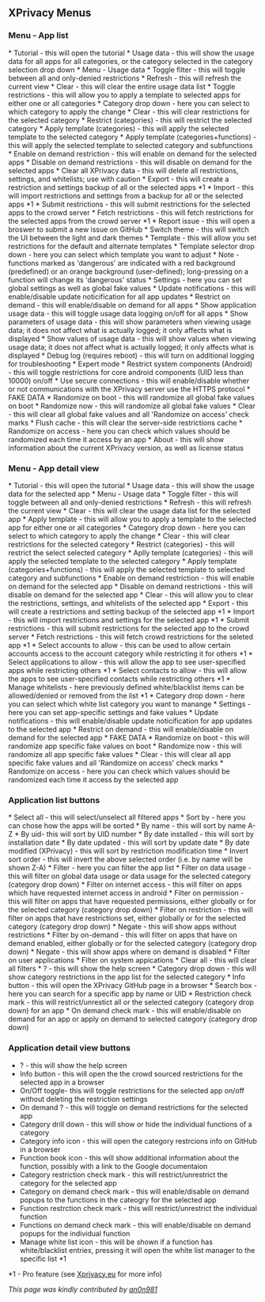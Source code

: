 <h2>XPrivacy Menus</h2>

<h3>Menu - App list</h3>
  * Tutorial - this will open the tutorial
  * Usage data - this will show the usage data for all apps for all categories, or the category selected in the category selection drop down
    * Menu - Usage data
      * Toggle filter - this will toggle between all and only-denied restrictions
      * Refresh - this will refresh the current view
      * Clear - this will clear the entire usage data list
  * Toggle restrictions - this will allow you to apply a template to selected apps for either one or all categories
    * Category drop down - here you can select to which category to apply the change
    * Clear - this will clear restrictions for the selected category
    * Restrict (categories) - this will restrict the selected category
    * Apply template (categories) - this will apply the selected template to the selected category
    * Apply template (categories+functions) - this will apply the selected template to selected category and subfunctions
    * Enable on demand restriction - this will enable on demand for the selected apps
    * Disable on demand restrictions - this will disable on demand for the selected apps
  * Clear all XPrivacy data - this will delete all restrictions, settings, and whitelists; use with caution
  * Export - this will create a restriction and settings backup of all or the selected apps *1
  * Import - this will import restrictions and settings from a backup for all or the selected apps *1
  * Submit restrictions - this will submit restrictions for the selected apps to the crowd server
  * Fetch restrictions - this will fetch restrictions for the selected apps from the crowd server *1
  * Report issue - this will open a broswer to submit a new issue on GitHub
  * Switch theme - this will switch the UI between the light and dark themes
  * Template - this will allow you set restrictions for the default and alternate templates
    * Template selector drop down - here you can select which template you want to adjust
      * Note - functions marked as 'dangerous' are indicated with a red background (predefined) or an orange background (user-defined); long-pressing on a function will change its 'dangerous' status
  * Settings - here you can set global settings as well as global fake values
    * Update notifications - this will enable/disable update noticification for all app updates
    * Restrict on demand - this will enable/disable on demand for all apps
    * Show application usage data - this will toggle usage data logging on/off for all apps
    * Show parameters of usage data - this will show parameters when viewing usage data; it does not affect what is actually logged; it only affects what is displayed
    * Show values of usage data - this will show values when viewing usage data; it does not affect what is actually logged; it only affects what is displayed
    * Debug log (requires reboot) - this will turn on additional logging for troubleshooting
    * Expert mode
      * Restrict system components (Android) - this will toggle restrictions for core android components (UID less than 10000) on/off
      * Use secure connections - this will enable/disable whether or not communications with the XPrivacy server use the HTTPS protocol
    * FAKE DATA
      * Randomize on boot - this will randomize all global fake values on boot
      * Randomize now - this will randomize all global fake values
      * Clear - this will clear all global fake values and all 'Randomize on access' check marks
      * Flush cache - this will clear the server-side restrictions cache
      * Randomize on access - here you can check which values should be randomized each time it access by an app
  * About - this will show information about the current XPrivacy version, as well as license status

<h3>Menu - App detail view</h3>
  * Tutorial - this will open the tutorial
  * Usage data - this will show the usage data for the selected app
    * Menu - Usage data
      * Toggle filter - this will toggle between all and only-denied restrictions
      * Refresh - this will refresh the current view
      * Clear - this will clear the usage data list for the selected app
  * Apply template - this will allow you to apply a template to the selected app for either one or all categories
    * Category drop down - here you can select to which category to apply the change
    * Clear - this will clear restrictions for the selected category
    * Restrict (categories) - this will restrict the select selected category
    * Aplly template (categories) - this will apply the selected template to the selected category
    * Apply template (categories+functions) - this will apply the selected template to selected category and subfunctions
    * Enable on demand restriction - this will enable on demand for the selected app
    * Disable on demand restrictions - this will disable on demand for the selected app
  * Clear - this will allow you to clear the restrictions, settings, and whitelists of the selected app
  * Export - this will create a restrictions and setting backup of the selected app *1
  * Import - this will import restrictions and settings for the selected app *1
  * Submit restrictions - this will submit restrictions for the selected app to the crowd server
  * Fetch restrictions - this will fetch crowd restrictions for the seleted app *1
  * Select accounts to allow - this can be used to allow certain accounts access to the account category while restricting it for others *1
  * Select applications to allow - this will allow the app to see user-specified apps while restricting others *1
  * Select contacts to allow - this will allow the apps to see user-specified contacts while restricting others *1
  * Manage whitelists - here previously defined white/blacklist items can be allowed/denied or removed from the list *1
    * Category drop down - here you can select which white list category you want to manange
  * Settings - here you can set app-specific settings and fake values
    * Update notifications - this will enable/disable update noticification for app updates to the selected app
    * Restrict on demand - this will enable/disable on demand for the selected app
    * FAKE DATA
      * Randomize on boot - this will randomize app specific fake values on boot
      * Randomize now - this will randomize all app specific fake values
      * Clear - this will clear all app specific fake values and all 'Randomize on access' check marks
      * Randomize on access - here you can check which values should be randomized each time it access by the selected app

<h3>Application list buttons</h3>
* Select all - this will select/unselect all filtered apps
* Sort by - here you can chose how the apps will be sorted
  * By name - this will sort by name A-Z
  * By uid- this will sort by UID number
  * By date installed - this will sort by installation date
  * By date updated - this will sort by update date
  * By date modified (XPrivacy) - this will sort by restriction modification time
  * Invert sort order - this will invert the above selected order (i.e. by name will be shown Z-A)
* Filter - here you can filter the app list
  * Filter on data usage - this will filter on global data usage or data usage for the selected category (category drop down)
  * Filter on internet access - this will filter on apps which have requested internet access in android
  * Filter on permission - this will filter on apps that have requested permissions, either globally or for the selected category (category drop down)
  * Filter on restriction - this will filter on apps that have restrictions set, either globally or for the selected category (category drop down)
    * Negate - this will show apps without restrictions
  * Filter by on-demand - this will filter on apps that have on demand enabled, either globally or for the selected category (category drop down)
    * Negate - this will show apps where on demand is disabled
  * Filter on user applications
  * Filter on system appications
  * Clear all - this will clear all filters
* ? - this will show the help screen
* Category drop down - this will show category restrictions in the app list for the selected category
* Info button - this will open the XPrivacy GitHub page in a browser
* Search box - here you can search for a specific app by name or UID
* Restriction check mark - this will restrict/unrestict all or the selected category (category drop down) for an app
* On demand check mark - this will enable/disable on demand for an app or apply on demand to selected category (category drop down)

<h3>Application detail view buttons</h3>

* ? - this will show the help screen
* Info button - this will open the the crowd sourced restrictions for the selected app in a browser
* On/Off toggle- this will toggle restrictions for the selected app on/off without deleting the restriction settings
* On demand ? - this will toggle on demand restrictions for the selected app
* Category drill down - this will show or hide the individual functions of a category
* Category info icon - this will open the category restrcions info on GitHub in a browser
* Function book icon - this will show additional information about the function, possibly with a link to the Google documentaion
* Category restriction check mark - this will restrict/unrestrict the category for the selected app
* Category on demand check mark - this will enable/disable on demand popups to the functions in the cateogry for the selected app
* Function restrction check mark - this will restrict/unrestrict the individual function
* Functions on demand check mark - this will enable/disable on demand popups for the individual function
* Manage white list icon - this will be shown if a function has white/blacklist entries, pressing it will open the white list manager to the specific list *1

*1 - Pro feature (see [Xprivacy.eu](http://xprivacy.eu) for more info)

*This page was kindly contributed by [an0n981](https://github.com/an0n981)*
